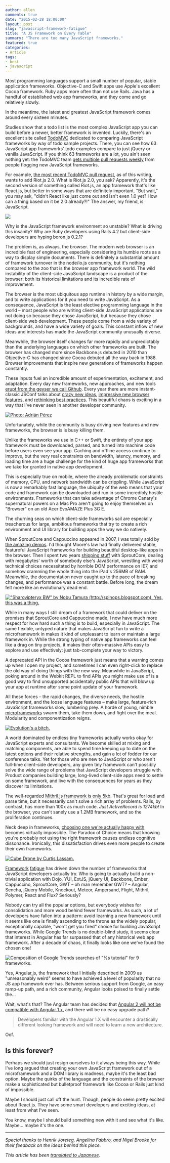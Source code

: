 ```yaml
---
author: allen
comments: true
date: "2015-02-28 18:00:00"
layout: post
slug: "javascript-framework-fatigue"
title: "A JS Framework on Every Table"
summary: "There are too many JavaScript frameworks."
featured: true
categories:
- Article
tags:
- best
- javascript
---
```


Most programming languages support a small number of popular, stable application frameworks. Objective-C and Swift apps use Apple's excellent Cocoa framework. Ruby apps more often than not use Rails. Java has a handful of established web app frameworks, and they come and go relatively slowly.

In the meantime, the latest and greatest JavaScript framework comes around every sixteen minutes.

Studies show that a todo list is the most complex JavaScript app you can build before a newer, better framework is invented. Luckily, there's an excellent site called [TodoMVC](http://todomvc.com/) dedicated to comparing JavaScript frameworks by way of todo sample projects. There, you can see how 63 JavaScript app frameworks' todo examples compare to just jQuery or vanilla JavaScript. If you think 63 frameworks are a lot, you ain't seen nothing yet: the TodoMVC team [gets multiple pull requests weekly](https://medium.com/tastejs-blog/yet-another-framework-syndrome-yafs-cf5f694ee070) from people flogging new JavaScript frameworks. 

For example, [the most recent TodoMVC pull request](https://github.com/tastejs/todomvc/pull/1178), as of this writing, wants to add Riot.js 2.0. What is Riot.js 2.0, you ask? Apparently, it's the second version of something called Riot.js, an app framework that's like React.js, but better in some ways that are definitely important. "But wait," you may ask, "didn't React like just come out and isn't even 1.0 yet? How can a thing based on it be 2.0 already?!" The answer, my friend, is JavaScript.

<img src='/images/2015/javascript-guy.jpg'>

Why is the JavaScript framework environment so unstable? What is driving this insanity? Why are Ruby developers using Rails 4.2 but client-side developers are hyping boron.js 0.2.1?

The problem is, as always, the browser. The modern web browser is an incredible feat of engineering, especially considering its humble roots as a way to display simple documents. There is definitely a substantial amount of framework turnover in the node/io.js community, but it's nothing compared to the zoo that is the browser app framework world. The wild instability of the client-side JavaScript landscape is a product of the browser: both its historical limitations and its incredible rate of improvement.

The browser is the most ubiquitous app runtime in history by a wide margin, and to write applications for it you need to write JavaScript. As a consequence, JavaScript is the least elective programming language in the world &ndash; most people who are writing client-side JavaScript applications are not doing so because they chose JavaScript, but because they chose client-side web development. These people come from a wide variety of backgrounds, and have a wide variety of goals. This constant inflow of new ideas and interests has made the JavaScript community unusually diverse.

Meanwhile, the browser itself changes far more rapidly and unpredictably than the underlying languages on which other frameworks are built. The browser has changed more since Backbone.js debuted in 2010 than Objective-C has changed since Cocoa debuted all the way back in 1988. Browser improvements that inspire new generations of frameworks happen constantly.

These inputs fuel an incredible amount of experimentation, excitement, and adaptation. Every day new frameworks, new approaches, and new tools [erupt from the geyser we call Github](https://github.com/trending?l=javascript). Every year there are more instant-classic JSConf talks about [crazy new ideas](https://www.youtube.com/watch?v=ztspvPYybIY), [impressive new browser features](https://www.youtube.com/watch?v=GNO_CYUjMK8), and [rethinking best practices](https://www.youtube.com/watch?v=x7cQ3mrcKaY). This beautiful chaos is exciting in a way that I've never seen in another developer community.

<a href='https://www.flickr.com/photos/aperezdc/9756603043/' title='Photo: Adrián Pérez'><img src='/images/2015/jsconf-eu-banner.jpg' alt='Photo: Adrián Pérez'></a>

Unfortunately, while the community is busy driving new features and new frameworks, the browser is is busy killing them.

Unlike the frameworks we use in C++ or Swift, the entirety of your app framework must be downloaded, parsed, and turned into machine code before users even see your app. Caching and offline access continue to improve, but the very real constraints on bandwidth, latency, memory, and loading time are a huge challenge for the kind of huge app frameworks that we take for granted in native app development.

This is especially true on mobile, where the already problematic constraints of memory, CPU, and network bandwidth can be crippling. While JavaScript is now a remarkably fast language, the ubiquity of the web means that your code and framework can be downloaded and run in some incredibly hostile environments. Frameworks that can take advantage of Chrome Canary's supernatural powers on a Mac Pro aren't going to enjoy themselves on "Browser" on an old Acer EvoAMAZE Plus 3G E.

The churning seas on which client-side frameworks sail are especially treacherous for large, ambitious frameworks that try to create a rich environment and UI library for building apps the way we do natively.

When SproutCore and Cappuccino appeared in 2007, I was totally sold by [the amazing demos](https://vimeo.com/6930037). I'd thought Moore's law had finally delivered stable, featureful JavaScript frameworks for building beautiful desktop-like apps in the browser. Then I spent two years [shipping stuff](http://ajaxian.com/archives/technical-details-behind-iworkcom) with SproutCore, dealing with megabytes' worth of somebody else's JavaScript, wrestling with weird technical choices necessitated by horrible DOM performance on IE7, and somehow cramming the whole thing into the iPad's 256MB of RAM. Meanwhile, the documentation never caught up to the pace of breaking changes, and performance was a constant battle. Before long, the dream felt more like an evolutionary dead end.

<a href='http://en.wikipedia.org/wiki/Sharovipteryx' title='"Sharovipteryx BW" by Nobu Tamura (http://spinops.blogspot.com). Yes, this was a thing.'><img src='/images/2015/flying-dino.jpg' alt='"Sharovipteryx BW" by Nobu Tamura (http://spinops.blogspot.com). Yes, this was a thing.'></a>


While in many ways I still dream of a framework that could deliver on the promises that SproutCore and Cappuccino made, I now have much more respect for how hard such a thing is to build, especially in JavaScript. The same flexible, untyped nature that makes JavaScript fun to write a microframework in makes it kind of unpleasant to learn or maintain a large framework in. While the strong typing of native app frameworks can feel like a drag on tiny projects, it makes their often-massive APIs easy to explore and use effectively: just tab-complete your way to victory.

A deprecated API in the Cocoa framework just means that a warning comes up when I open my project, and sometimes I can even right-click to replace the old way of doing things with the new way. Meanwhile in JavaScript, poking around in the Webkit REPL to find APIs you might make use of is a good way to find unsupported accidentally public APIs that will blow up your app at runtime after some point update of your framework.

All these forces &ndash; the rapid changes, the diverse needs, the hostile environment, and the loose language features &ndash; make large, feature-rich JavaScript frameworks slow, lumbering prey. A horde of young, nimble [microframeworks](http://microjs.com/) swarm them, take them down, and fight over the meal. Modularity and componentization reigns.

<a href='http://en.wikipedia.org/wiki/The_Mythical_Man-Month'><img src='/images/2015/tar-pit.jpg' alt="Evolution's a bitch."></a>

A world dominated by endless tiny frameworks actually works okay for JavaScript experts and consultants. We become skilled at mixing and matching components, are able to spend time keeping up to date on the latest options and their relative strengths, and gain a lot of fodder for our conference talks. Yet for those who are new to JavaScript or who aren't full-time client-side developers, any given tiny framework can't possibly solve the wide range of problems that JavaScript developers struggle with. Product companies building large, long-lived client-side apps need to settle on some framework, and live with the consequences for years as they discover its limitations.

The well-regarded [Mithril.js framework is only 5kb](http://lhorie.github.io/mithril/getting-started.html). That's great for load and parse time, but it necessarily can't solve a rich array of problems. Rails, by contrast, has more than 100x as much code. *Just ActiveRecord is 1274kb!* In the browser, you can't sanely use a 1.2MB framework, and so the proliferation continues.

Neck deep in frameworks, [choosing one we're actually happy with](http://blog.andyet.com/2014/08/13/opinionated-rundown-of-js-frameworks) becomes virtually impossible. The Paradox of Choice means that knowing you're probably not using the right framework causes endless cognitive dissonance. Ironically, this dissatisfaction drives even more people to create their own frameworks.

<a href='http://cube-drone.com/2014_02_19-Cube_Drone_76_Many_Angular_Ones.html' title='Cube Drone by Curtis Lassam.'><img src='/images/2015/cube-drone-angular.jpg' alt="Cube Drone by Curtis Lassam."></a>

[Framework](http://blog.tastejs.com/yet-another-framework-syndrome-yafs) [fatigue](https://the-pastry-box-project.net/addy-osmani/2014-January-19) has driven down the number of frameworks that JavaScript developers actually try. Who is going to actually build a non-trivial application with Dojo, YUI, ExtJS, jQuery UI, Backbone, Ember, Cappuccino, SproutCore, GWT &ndash; oh man remember GWT? &ndash; Angular, Sencha, jQuery Mobile, Knockout, Meteor, Ampersand, Flight, Mithril, Polymer, React and Flux? Seriously?

Nobody can try all the popular options, but everybody wishes for consolidation and more wood behind fewer frameworks. As such, a lot of developers have fallen into a pattern: avoid learning a new framework until it seems like one is finally ascending to the throne as the widely popular, exceptionally capable, "won't get you fired" choice for building JavaScript frameworks. While Google Trends is no double-blind study, it seems clear that interest in Angular has far surpassed that of any historical web app framework. After a decade of chaos, it finally looks like one we've found the chosen one!

<img src='/images/2015/rise-of-angular.jpg' alt='Composition of Google Trends searches of "%s tutorial" for 9 frameworks.'>

Yes, Angular,js, the framework that I initially described in 2009 as "unreasonably weird" seems to have achieved a level of popularity that no JS app framework ever has. Between serious support from Google, an easy ramp-up path, and a rich community, Angular looks poised to finally settle the...

Wait, what's that? The Angular team has decided that [Angular 2 will not be compatible with Angular 1.x](http://developer.telerik.com/featured/can-angularjs-maintain-dominance/), and there will be no easy upgrade path?

> Developers familiar with the Angular 1.X will encounter a drastically different looking framework and will need to learn a new architecture.

Oof.

## Is this forever?

Perhaps we should just resign ourselves to it always being this way. While I've long argued that creating your own JavaScript framework out of a microframework and a DOM library is madness, maybe it's the least bad option. Maybe the quirks of the language and the constraints of the browser make a sophisticated but bulletproof framework like Cocoa or Rails just kind of impossible.

Maybe I should just call off the hunt. Though, people do seem pretty excited about React.js. They have some smart developers and exciting ideas, at least from what I've seen.

You know, maybe I should build something new with it and see what it's like. Maybe... maybe it's the one.

<hr>

*Special thanks to Henrik Joreteg, Angelina Fabbro, and Nigel Brooke for their feedback on the ideas behind this piece.*

*This article has been [translated to Japanese](http://postd.cc/javascript-framework-fatigue/).*

